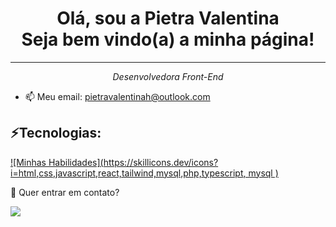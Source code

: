 
<div align="center" color="radial-gradient(circle at 35.81% 52.5%, #79ffc9 0, #61ffcc 16.67%, #46ffce 33.33%, #24f9ce 50%, #00eccd 66.67%, #00e1cc 83.33%, #00d7cb 100%)"> <h1> 
  Olá, sou a Pietra Valentina  <br>  Seja bem vindo(a) a minha página! </h1>
</div>
<hr>



<em > <p align="center">Desenvolvedora Front-End</p> </em>
- 📫 Meu email: pietravalentinah@outlook.com

</div>

  <div style="display: inline_block">
     <h2>⚡Tecnologias:</h2>
  
  
  [![Minhas Habilidades](https://skillicons.dev/icons?i=html,css,javascript,react,tailwind,mysql,php,typescript, mysql )](https://skillicons.dev)
  
</div>



💬 Quer entrar em contato?
  <br>

  
  <a href = "mailto:pietravalentinah@outlook.com"><img src="https://img.shields.io/badge/-Outlook-%23333?style=for-the-badge&logo=outlook&logoColor=white" target="_blank"></a>
</div>
